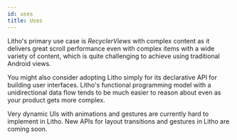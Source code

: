 ```yaml
---
id: uses
title: Uses
---
```


Litho's primary use case is *RecyclerViews* with complex content as it delivers
great scroll performance even with complex items with a wide variety of
content, which is quite challenging to achieve using traditional Android views.

You might also consider adopting Litho simply for its declarative API for
building user interfaces. Litho's functional programming model with a
unidirectional data flow tends to be much easier to reason about even as your
product gets more complex.

Very dynamic UIs with animations and gestures are currently hard to implement
in Litho. New APIs for layout transitions and gestures in Litho are coming
soon.
